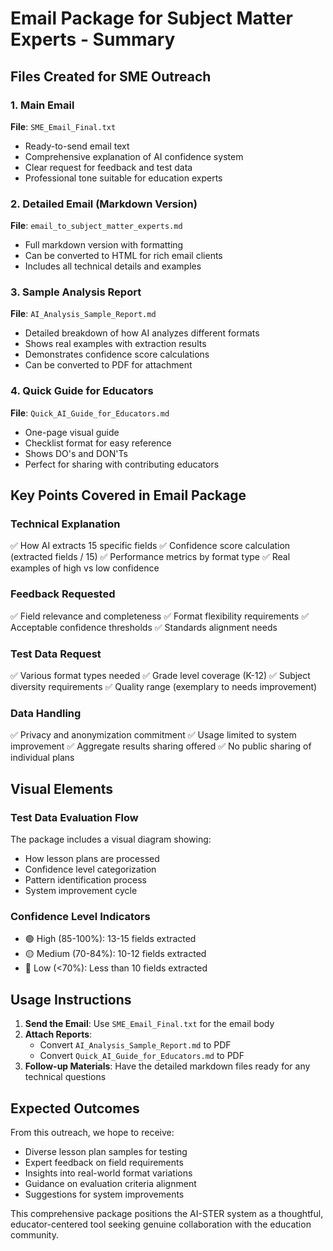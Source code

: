 # Email Package for Subject Matter Experts - Summary

## Files Created for SME Outreach

### 1. Main Email
**File**: `SME_Email_Final.txt`
- Ready-to-send email text
- Comprehensive explanation of AI confidence system
- Clear request for feedback and test data
- Professional tone suitable for education experts

### 2. Detailed Email (Markdown Version)
**File**: `email_to_subject_matter_experts.md`
- Full markdown version with formatting
- Can be converted to HTML for rich email clients
- Includes all technical details and examples

### 3. Sample Analysis Report
**File**: `AI_Analysis_Sample_Report.md`
- Detailed breakdown of how AI analyzes different formats
- Shows real examples with extraction results
- Demonstrates confidence score calculations
- Can be converted to PDF for attachment

### 4. Quick Guide for Educators
**File**: `Quick_AI_Guide_for_Educators.md`
- One-page visual guide
- Checklist format for easy reference
- Shows DO's and DON'Ts
- Perfect for sharing with contributing educators

## Key Points Covered in Email Package

### Technical Explanation
✅ How AI extracts 15 specific fields
✅ Confidence score calculation (extracted fields / 15)
✅ Performance metrics by format type
✅ Real examples of high vs low confidence

### Feedback Requested
✅ Field relevance and completeness
✅ Format flexibility requirements
✅ Acceptable confidence thresholds
✅ Standards alignment needs

### Test Data Request
✅ Various format types needed
✅ Grade level coverage (K-12)
✅ Subject diversity requirements
✅ Quality range (exemplary to needs improvement)

### Data Handling
✅ Privacy and anonymization commitment
✅ Usage limited to system improvement
✅ Aggregate results sharing offered
✅ No public sharing of individual plans

## Visual Elements

### Test Data Evaluation Flow
The package includes a visual diagram showing:
- How lesson plans are processed
- Confidence level categorization
- Pattern identification process
- System improvement cycle

### Confidence Level Indicators
- 🟢 High (85-100%): 13-15 fields extracted
- 🟡 Medium (70-84%): 10-12 fields extracted
- 🔴 Low (<70%): Less than 10 fields extracted

## Usage Instructions

1. **Send the Email**: Use `SME_Email_Final.txt` for the email body
2. **Attach Reports**: 
   - Convert `AI_Analysis_Sample_Report.md` to PDF
   - Convert `Quick_AI_Guide_for_Educators.md` to PDF
3. **Follow-up Materials**: Have the detailed markdown files ready for any technical questions

## Expected Outcomes

From this outreach, we hope to receive:
- Diverse lesson plan samples for testing
- Expert feedback on field requirements
- Insights into real-world format variations
- Guidance on evaluation criteria alignment
- Suggestions for system improvements

This comprehensive package positions the AI-STER system as a thoughtful, educator-centered tool seeking genuine collaboration with the education community.
